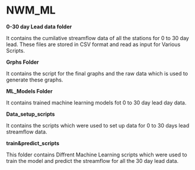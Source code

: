 # NWM_ML

**0-30 day Lead data folder**  

  It  contains the cumilative streamflow data of all the stations for 0 to 30 day lead. These files are stored in CSV format and read as input for Various Scripts.


**Grphs Folder**

It contains the script for the final graphs and the raw data which is used to generate these graphs. 
  

**ML_Models Folder**

It contains trained machine learning models fot 0 to 30 day lead day data. 

**Data_setup_scripts**

It contains the scripts which were used to set up data for 0 to 30 days lead streamflow data.


**train&predict_scripts**

This folder contains Diffrent Machine Learning scripts which were used to train the model and predict the streamflow for all the 30 day lead data. 
